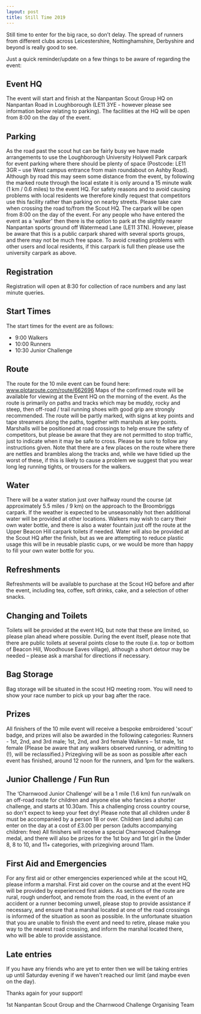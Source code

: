 ```yaml
---
layout: post
title: Still Time 2019
---
```


Still time to enter for the big race, so don’t delay. The spread of runners from different clubs across Leicestershire, Nottinghamshire, Derbyshire and beyond is really good to see.

Just a quick reminder/update on a few things to be aware of regarding the event:

## Event HQ
The event will start and finish at the Nanpantan Scout Group HQ on Nanpantan Road in Loughborough (LE11 3YE - however please see information below relating to parking).
The facilities at the HQ will be open from 8:00 on the day of the event.

## Parking
As the road past the scout hut can be fairly busy we have made arrangements to use the Loughborough University Holywell Park carpark for event parking where there should be plenty of space (Postcode: LE11 3GR – use West campus entrance from main roundabout on Ashby Road). Although by road this may seem some distance from the event, by following the marked route through the local estate it is only around a 15 minute walk (1 km / 0.6 miles) to the event HQ. For safety reasons and to avoid causing problems with local residents we therefore kindly request that competitors use this facility rather than parking on nearby streets. Please take care when crossing the road to/from the Scout HQ.
The carpark will be open from 8:00 on the day of the event.
For any people who have entered the event as a 'walker' then there is the option to park at the slightly nearer Nanpantan sports ground off Watermead Lane (LE11 3TN). However, please be aware that this is a public carpark shared with several sports groups, and there may not be much free space. To avoid creating problems with other users and local residents, if this carpark is full then please use the university carpark as above.

## Registration
Registration will open at 8:30 for collection of race numbers and any last minute queries.

## Start Times

The start times for the event are as follows:

- 9:00 Walkers
- 10:00 Runners
- 10:30 Junior Challenge

## Route
The route for the 10 mile event can be found here: www.plotaroute.com/route/662696
Maps of the confirmed route will be available for viewing at the Event HQ on the morning of the event.
As the route is primarily on paths and tracks which may be muddy, rocky and steep, then off-road / trail running shoes with good grip are strongly recommended.
The route will be partly marked, with signs at key points and tape streamers along the paths, together with marshals at key points.
Marshalls will be positioned at road crossings to help ensure the safety of competitors, but please be aware that they are not permitted to stop traffic, just to indicate when it may be safe to cross. Please be sure to follow any instructions given.
Note that there are a few places on the route where there are nettles and brambles along the tracks and, while we have tidied up the worst of these, if this is likely to cause a problem we suggest that you wear long leg running tights, or trousers for the walkers.

## Water
There will be a water station just over halfway round the course (at approximately 5.5 miles / 9 km) on the approach to the Broombriggs carpark.
If the weather is expected to be unseasonably hot then additional water will be provided at other locations. Walkers may wish to carry their own water bottle, and there is also a water fountain just off the route at the Upper Beacon Hill carpark toilets if needed.
Water will also be provided at the Scout HQ after the finish, but as we are attempting to reduce plastic usage this will be in reusable plastic cups, or we would be more than happy to fill your own water bottle for you.

## Refreshments
Refreshments will be available to purchase at the Scout HQ before and after the event, including tea, coffee, soft drinks, cake, and a selection of other snacks.

## Changing and Toilets
Toilets will be provided at the event HQ, but note that these are limited, so please plan ahead where possible.
During the event itself, please note that there are public toilets at several points close to the route (i.e. top or bottom of Beacon Hill, Woodhouse Eaves village), although a short detour may be needed – please ask a marshal for directions if necessary.

## Bag Storage
Bag storage will be situated in the scout HQ meeting room. You will need to show your race number to pick up your bag after the race.

## Prizes
All finishers of the 10 mile event will receive a bespoke embroidered 'scout' badge, and prizes will also be awarded in the following categories:
Runners - 1st, 2nd, and 3rd male; 1st, 2nd, and 3rd female
Walkers – 1st male, 1st female (Please be aware that any walkers observed running, or admitting to (!), will be reclassified.)
Prizegiving will be as soon as possible after each event has finished, around 12 noon for the runners, and 1pm for the walkers.

## Junior Challenge / Fun Run
The ‘Charnwood Junior Challenge’ will be a 1 mile (1.6 km) fun run/walk on an off-road route for children and anyone else who fancies a shorter challenge, and starts at 10.30am. This a challenging cross country course, so don't expect to keep your feet dry!
Please note that all children under 8 must be accompanied by a person 18 or over.
Children (and adults) can enter on the day at a cost of £3.00 per person (adults accompanying children: free)
All finishers will receive a special Charnwood Challenge medal, and there will also be prizes for the 1st boy and 1st girl in the Under 8, 8 to 10, and 11+ categories, with prizegiving around 11am.

## First Aid and Emergencies
For any first aid or other emergencies experienced while at the scout HQ, please inform a marshal.
First aid cover on the course and at the event HQ will be provided by experienced first aiders.
As sections of the route are rural, rough underfoot, and remote from the road, in the event of an accident or a runner becoming unwell, please stop to provide assistance if necessary, and ensure that a marshal located at one of the road crossings is informed of the situation as soon as possible.
In the unfortunate situation that you are unable to finish the event and need to retire, please make you way to the nearest road crossing, and inform the marshal located there, who will be able to provide assistance.

## Late entries
If you have any friends who are yet to enter then we will be taking entries up until Saturday evening if we haven't reached our limit (and maybe even on the day).

Thanks again for your support!

1st Nanpantan Scout Group and the Charnwood Challenge Organising Team

